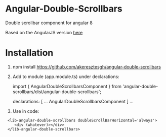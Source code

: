 # Angular-Double-Scrollbars
Double scrollbar component for angular 8

Based on the AngularJS version [here](https://github.com/przno/double-scroll-bars)

# Installation 

1. npm install https://github.com/akeresztesgh/angular-double-scrollbars

2. Add to module (app.module.ts) under declarations: 

    import { AngularDoubleScrollbarsComponent } from 'angular-double-scrollbars/dist/angular-double-scrollbars';

    declarations: [
    ...
    AngularDoubleScrollbarsComponent
  ] ...

3. Use in code: 
```
 <lib-angular-double-scrollbars doubleScrollBarHorizontal='always'>
    <div (whatever)></div>
 </lib-angular-double-scrollbars>
```


